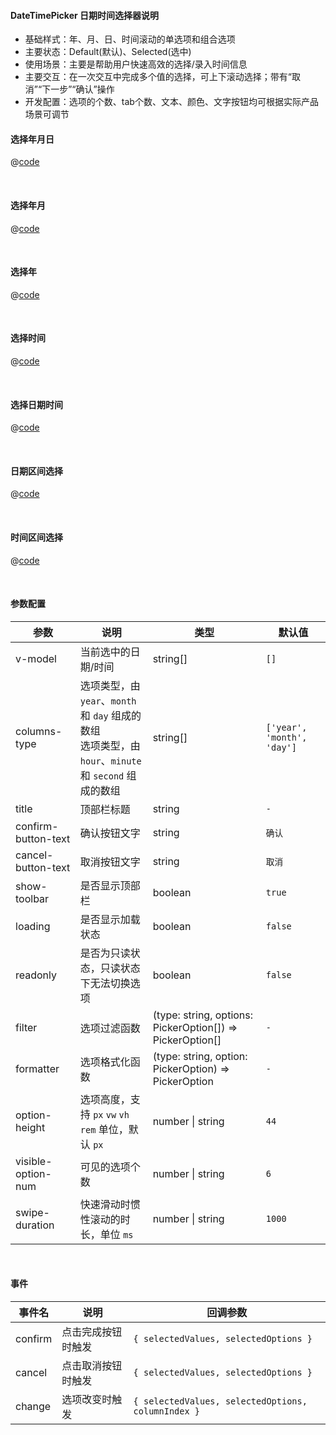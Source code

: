 #### DateTimePicker 日期时间选择器说明

- 基础样式：年、月、日、时间滚动的单选项和组合选项
- 主要状态：Default(默认)、Selected(选中)
- 使用场景：主要是帮助用户快速高效的选择/录入时间信息
- 主要交互：在一次交互中完成多个值的选择，可上下滚动选择；带有“取消”“下一步”“确认”操作
- 开发配置：选项的个数、tab个数、文本、颜色、文字按钮均可根据实际产品场景可调节 

#### 选择年月日

<common-code-format>
  <template #source>
    <APP-ndDateTimePicker-ndDateTimePickerYearMonthDay></APP-ndDateTimePicker-ndDateTimePickerYearMonthDay>
  </template>

  @[code](../.vuepress/components/APP/ndDateTimePicker/ndDateTimePickerYearMonthDay.vue)

</common-code-format>



<br />

#### 选择年月

<common-code-format>
  <template #source>
    <APP-ndDateTimePicker-ndDateTimePickerYearMonth></APP-ndDateTimePicker-ndDateTimePickerYearMonth>
  </template>

  @[code](../.vuepress/components/APP/ndDateTimePicker/ndDateTimePickerYearMonth.vue)

</common-code-format>


<br />

#### 选择年

<common-code-format>
  <template #source>
    <APP-ndDateTimePicker-ndDateTimePickerYear></APP-ndDateTimePicker-ndDateTimePickerYear>
  </template>

  @[code](../.vuepress/components/APP/ndDateTimePicker/ndDateTimePickerYear.vue)

</common-code-format>



<br />

#### 选择时间

<common-code-format>
  <template #source>
    <APP-ndDateTimePicker-ndDateTimePickerTime></APP-ndDateTimePicker-ndDateTimePickerTime>
  </template>

  @[code](../.vuepress/components/APP/ndDateTimePicker/ndDateTimePickerTime.vue)

</common-code-format>



<br />

#### 选择日期时间

<common-code-format>
  <template #source>
    <APP-ndDateTimePicker-ndDateTimePickerDateTime></APP-ndDateTimePicker-ndDateTimePickerDateTime>
  </template>

  @[code](../.vuepress/components/APP/ndDateTimePicker/ndDateTimePickerDateTime.vue)

</common-code-format>



<br />

#### 日期区间选择

<common-code-format>
  <template #source>
    <APP-ndDateTimePicker-ndDateTimePickerDateRange></APP-ndDateTimePicker-ndDateTimePickerDateRange>
  </template>

  @[code](../.vuepress/components/APP/ndDateTimePicker/ndDateTimePickerDateRange.vue)

</common-code-format>



<br />

#### 时间区间选择

<common-code-format>
  <template #source>
    <APP-ndDateTimePicker-ndDateTimePickerTimeRange></APP-ndDateTimePicker-ndDateTimePickerTimeRange>
  </template>

  @[code](../.vuepress/components/APP/ndDateTimePicker/ndDateTimePickerTimeRange.vue)

</common-code-format>



<br />




#### 参数配置

| 参数                    | 说明                       | 类型        | 默认值                                        |
| -------------------     | ------------------------  | ----------- | --------------------------------------------- |
| v-model             | 当前选中的日期/时间 | string[] | `[]`   |
| columns-type | 选项类型，由 `year`、`month` 和 `day` 组成的数组 <br/>选项类型，由 `hour`、`minute` 和 `second` 组成的数组 | string[]               | `['year', 'month', 'day']` |
| title | 顶部栏标题                                                   | string | `-` |
| confirm-button-text | 确认按钮文字                                                 | string | `确认` |
| cancel-button-text | 取消按钮文字                                                 | string | `取消` |
| show-toolbar | 是否显示顶部栏                                               | boolean | `true` |
| loading | 是否显示加载状态                                             | boolean | `false` |
| readonly | 是否为只读状态，只读状态下无法切换选项                       | boolean | `false` |
| filter | 选项过滤函数                                                 | (type: string, options: PickerOption[]) => PickerOption[] | `-` |
| formatter | 选项格式化函数                                               | (type: string, option: PickerOption) => PickerOption | `-` |
| option-height | 选项高度，支持 `px` `vw` `vh` `rem` 单位，默认 `px`          | number \| string | `44` |
| visible-option-num | 可见的选项个数                                               | number \| string | `6` |
| swipe-duration | 快速滑动时惯性滚动的时长，单位 `ms`                          | number \| string | `1000` |



<br />

#### 事件

| 事件名  | 说明               | 回调参数                                           |
| ------- | ------------------ | -------------------------------------------------- |
| confirm | 点击完成按钮时触发 | `{ selectedValues, selectedOptions } `             |
| cancel  | 点击取消按钮时触发 | `{ selectedValues, selectedOptions } `             |
| change  | 选项改变时触发     | `{ selectedValues, selectedOptions, columnIndex }` |



<br />










